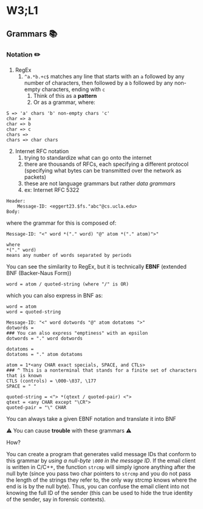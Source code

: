 # W3;L1

## Grammars 📚 

### Notation ✏️ 

1. RegEx
   1. `^a.*b.+c$` matches any line that starts with an `a` followed by any number of characters, then followed by a `b` followed by any non-empty characters, ending with `c`
      1. Think of this as a **pattern**
      2. Or as a grammar, where:

```
S => 'a' chars 'b' non-empty chars 'c'
char => a
char => b
char => c
chars =>
chars => char chars
```

2. Internet RFC notation
   1. trying to standardize what can go onto the internet
   2. there are thousands of RFCs, each specifying a different protocol (specifying what bytes can be transmitted over the network as packets)
   3. these are not language grammars  but rather *data grammars*
   4. ex: Internet RFC 5322

```
Header:
	Message-ID: <eggert23.$fs."abc"@cs.ucla.edu>
Body:
```

where the grammar for this is composed of:

```
Message-ID: "<" word *("." word) "@" atom *("." atom)">"

where
*("." word)
means any number of words separated by periods
```

You can see the similarity to RegEx, but it is technically **EBNF** (extended BNF (Backer-Naus Form))

```
word = atom / quoted-string (where "/" is OR)
```

which you can also express in BNF as:

```
word = atom
word = quoted-string

Message-ID: "<" word dotwords "@" atom dotatoms ">"
dotwords =
### You can also express "emptiness" with an epsilon
dotwords = "." word dotwords

dotatoms =
dotatoms = "." atom dotatoms

atom = 1*<any CHAR exact specials, SPACE, and CTLs>
### ^ This is a nonterminal that stands for a finite set of characters that is known
CTLS (controls) = \000-\037, \177
SPACE = " "

quoted-string = <"> *(qtext / quoted-pair) <">
qtext = <any CHAR except "\CR">
quoted-pair = "\" CHAR
```

You can always take a given EBNF notation and translate it into BNF



⚠️ You can cause **trouble** with these grammars ⚠️  



How?

You can create a program that generates valid message IDs that conform to this grammar by *using a null-byte `\000` in the message ID*. If the email client is written in C/C++, the function `strcmp` will simply ignore anything after the null byte (since you pass two char pointers to `strcmp` and you do not pass the length of the strings they refer to, the only way strcmp knows where the end is is by the null byte). Thus, you can confuse the email client into not knowing the full ID of the sender (this can be used to hide the true identity of the sender, say in forensic contexts).

